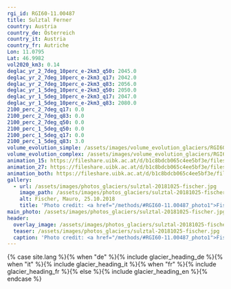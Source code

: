 ```yaml
---
rgi_id: RGI60-11.00487
title: Sulztal Ferner
country: Austria
country_de: Österreich
country_it: Austria
country_fr: Autriche
Lon: 11.0795
Lat: 46.9982
vol2020_km3: 0.14
deglac_yr_2_7deg_10perc_e-2km3_q50: 2045.0
deglac_yr_2_7deg_10perc_e-2km3_q17: 2042.0
deglac_yr_2_7deg_10perc_e-2km3_q83: 2056.0
deglac_yr_1_5deg_10perc_e-2km3_q50: 2050.0
deglac_yr_1_5deg_10perc_e-2km3_q17: 2047.0
deglac_yr_1_5deg_10perc_e-2km3_q83: 2080.0
2100_perc_2_7deg_q17: 0.0
2100_perc_2_7deg_q83: 0.0
2100_perc_2_7deg_q50: 0.0
2100_perc_1_5deg_q50: 0.0
2100_perc_1_5deg_q17: 0.0
2100_perc_1_5deg_q83: 3.0
volume_evolution_simple: /assets/images/volume_evolution_glaciers/RGI60-11.00487_simple_en.png
volume_evolution_complex: /assets/images/volume_evolution_glaciers/RGI60-11.00487_complex_en.png
animation_15: https://fileshare.uibk.ac.at/d/b1c8bdcb065c4ee5bf3e/files/?p=%2FRGI60-11.00487_%2B1.5%C2%B0C.mp4&dl=1
animation_27: https://fileshare.uibk.ac.at/d/b1c8bdcb065c4ee5bf3e/files/?p=%2FRGI60-11.00487_%2B2.7%C2%B0C.mp4&dl=1
animation_both: https://fileshare.uibk.ac.at/d/b1c8bdcb065c4ee5bf3e/files/?p=%2FRGI60-11.00487_both.mp4&dl=1
gallery:
  - url: /assets/images/photos_glaciers/sulztal-20181025-fischer.jpg
    image_path: /assets/images/photos_glaciers/sulztal-20181025-fischer.jpg
    alt: Fischer, Mauro, 25.10.2018
    title: 'Photo credit: <a href="/methods/#RGI60-11.00487_photo1">Fischer, Mauro, 25.10.2018</a>'
main_photo: /assets/images/photos_glaciers/sulztal-20181025-fischer.jpg
header:
  overlay_image: /assets/images/photos_glaciers/sulztal-20181025-fischer.jpg
  teaser: /assets/images/photos_glaciers/sulztal-20181025-fischer.jpg
  caption: 'Photo credit: <a href="/methods/#RGI60-11.00487_photo1">Fischer, Mauro, 25.10.2018</a>'
---
```

{% case site.lang %}{% when "de" %}{% include glacier_heading_de %}{% when "it" %}{% include glacier_heading_it %}{% when "fr" %}{% include glacier_heading_fr %}{% else %}{% include glacier_heading_en %}{% endcase %}
